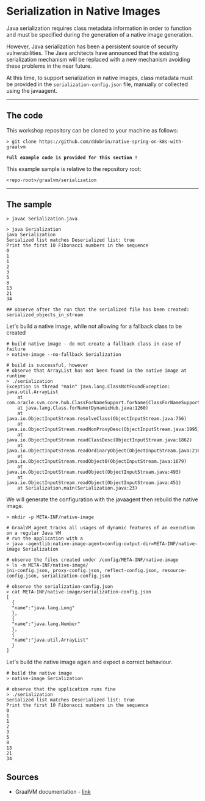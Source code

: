# Serialization in Native Images

Java serialization requires class metadata information in order to function and must be specified during the generation of a native image generation.

However, Java serialization has been a persistent source of security vulnerabilities. 
The Java architects have announced that the existing serialization mechanism will be replaced with a new mechanism avoiding these problems in the near future.

At this time, to support serialization in native images, class metadata must be provided in the `serialization-config.json` file, manually or collected using the javaagent.

----
## The code

This workshop repository can be cloned to your machine as follows:
```shell
> git clone https://github.com/ddobrin/native-spring-on-k8s-with-graalvm
```

**`Full example code is provided for this section !`**

This example sample is relative to the repository root:
```shell
<repo-root>/graalvm/serialization
```
----

## The sample

```shell
> javac Serialization.java 

> java Serialization
java Serialization 
Serialized list matches Deserialized list: true
Print the first 10 Fibonacci numbers in the sequence
0
1
1
2
3
5
8
13
21
34

## observe after the run that the serialized file has been created: serialized_objects_in_stream
```

Let's build a native image, while not allowing for a fallback class to be created
```shell
# build native image - do not create a fallback class in case of failure
> native-image --no-fallback Serialization

# build is successful, however
# observe that ArrayList has not been found in the native image at runtime
> ./serialization 
Exception in thread "main" java.lang.ClassNotFoundException: java.util.ArrayList
	at com.oracle.svm.core.hub.ClassForNameSupport.forName(ClassForNameSupport.java:60)
	at java.lang.Class.forName(DynamicHub.java:1260)
	at java.io.ObjectInputStream.resolveClass(ObjectInputStream.java:756)
	at java.io.ObjectInputStream.readNonProxyDesc(ObjectInputStream.java:1995)
	at java.io.ObjectInputStream.readClassDesc(ObjectInputStream.java:1862)
	at java.io.ObjectInputStream.readOrdinaryObject(ObjectInputStream.java:2169)
	at java.io.ObjectInputStream.readObject0(ObjectInputStream.java:1679)
	at java.io.ObjectInputStream.readObject(ObjectInputStream.java:493)
	at java.io.ObjectInputStream.readObject(ObjectInputStream.java:451)
	at Serialization.main(Serialization.java:23)
```

We will generate the configuration with the javaagent then rebuild the native image.
```shell
> mkdir -p META-INF/native-image

# GraalVM agent tracks all usages of dynamic features of an execution on a regular Java VM
# run the application with a 
> java -agentlib:native-image-agent=config-output-dir=META-INF/native-image Serialization

# observe the files created under /config/META-INF/native-image
> ls -m META-INF/native-image/
jni-config.json, proxy-config.json, reflect-config.json, resource-config.json, serialization-config.json

# observe the serialization-config.json
> cat META-INF/native-image/serialization-config.json 
[
  {
  "name":"java.lang.Long"
  },
  {
  "name":"java.lang.Number"
  },
  {
  "name":"java.util.ArrayList"
  }
]
```

Let's build the native image again and expect a correct behaviour.
```shell
# build the native image
> native-image Serialization

# observe that the application runs fine
> ./serialization 
Serialized list matches Deserialized list: true
Print the first 10 Fibonacci numbers in the sequence
0
1
1
2
3
5
8
13
21
34
```
## Sources
* GraalVM documentation - [link](https://www.graalvm.org/reference-manual/native-image/Limitations/#serialization) 

